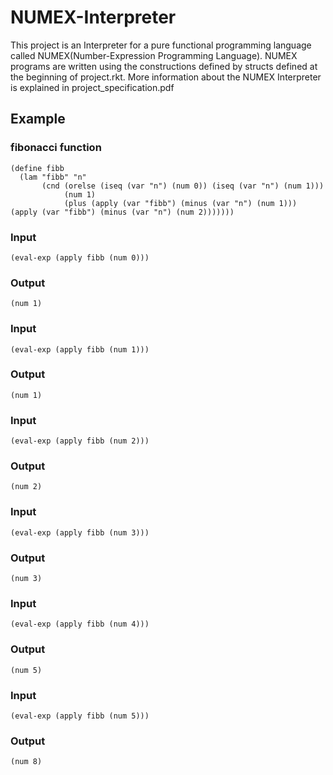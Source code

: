 # NUMEX-Interpreter
This project is an Interpreter for a pure functional programming language called NUMEX(Number-Expression Programming Language). NUMEX programs are written using the constructions defined by structs defined at the beginning of project.rkt.
 More information about the NUMEX Interpreter is explained in project_specification.pdf

## Example
### fibonacci function 
```
(define fibb
  (lam "fibb" "n"
       (cnd (orelse (iseq (var "n") (num 0)) (iseq (var "n") (num 1)))
            (num 1)
            (plus (apply (var "fibb") (minus (var "n") (num 1))) (apply (var "fibb") (minus (var "n") (num 2)))))))
```

### Input
```
(eval-exp (apply fibb (num 0)))
```
### Output
```
(num 1)
```

### Input
```
(eval-exp (apply fibb (num 1)))
```
### Output
```
(num 1)
```

### Input
```
(eval-exp (apply fibb (num 2)))
```
### Output
```
(num 2)
```

### Input
```
(eval-exp (apply fibb (num 3)))
```
### Output
```
(num 3)
```

### Input
```
(eval-exp (apply fibb (num 4)))
```
### Output
```
(num 5)
```

### Input
```
(eval-exp (apply fibb (num 5)))
```
### Output
```
(num 8)
```
